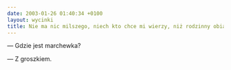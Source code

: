 ```yaml
---
date: 2003-01-26 01:40:34 +0100
layout: wycinki
title: Nie ma nic milszego, niech kto chce mi wierzy, niż rodzinny obiad w sielskiej atmosferze
---
```


— Gdzie jest marchewka?

— Z groszkiem.
